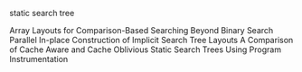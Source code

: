 static search tree

Array Layouts for Comparison-Based Searching
Beyond Binary Search Parallel In-place Construction of Implicit Search Tree Layouts
A Comparison of Cache Aware and Cache Oblivious Static Search Trees Using Program Instrumentation